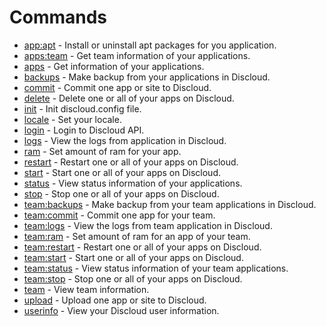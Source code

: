 # Commands

- [app:apt](./commands/app-apt.md) - Install or uninstall apt packages for you application.
- [apps:team](./commands/apps-team.md) - Get team information of your applications.
- [apps](./commands/apps.md) - Get information of your applications.
- [backups](./commands/backups.md) - Make backup from your applications in Discloud.
- [commit](./commands/commit.md) - Commit one app or site to Discloud.
- [delete](./commands/delete.md) - Delete one or all of your apps on Discloud.
- [init](./commands/init.md) - Init discloud.config file.
- [locale](./commands/locale.md) - Set your locale.
- [login](./commands/login.md) - Login to Discloud API.
- [logs](./commands/logs.md) - View the logs from application in Discloud.
- [ram](./commands/ram.md) - Set amount of ram for your app.
- [restart](./commands/restart.md) - Restart one or all of your apps on Discloud.
- [start](./commands/start.md) - Start one or all of your apps on Discloud.
- [status](./commands/status.md) - View status information of your applications.
- [stop](./commands/stop.md) - Stop one or all of your apps on Discloud.
- [team:backups](./commands/team-backups.md) - Make backup from your team applications in Discloud.
- [team:commit](./commands/team-commit.md) - Commit one app for your team.
- [team:logs](./commands/team-logs.md) - View the logs from team application in Discloud.
- [team:ram](./commands/team-ram.md) - Set amount of ram for an app of your team.
- [team:restart](./commands/team-restart.md) - Restart one or all of your apps on Discloud.
- [team:start](./commands/team-start.md) - Start one or all of your apps on Discloud.
- [team:status](./commands/team-status.md) - View status information of your team applications.
- [team:stop](./commands/team-stop.md) - Stop one or all of your apps on Discloud.
- [team](./commands/team.md) - View team information.
- [upload](./commands/upload.md) - Upload one app or site to Discloud.
- [userinfo](./commands/userinfo.md) - View your Discloud user information.
